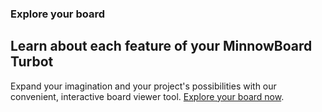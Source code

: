 ### Explore your board
## Learn about each feature of your MinnowBoard Turbot

Expand your imagination and your project's possibilities with our convenient, 
interactive board viewer tool. [Explore your board now](board-viewer).

